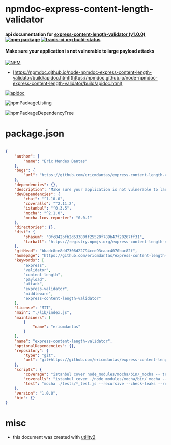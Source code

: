 # npmdoc-express-content-length-validator

#### api documentation for  [express-content-length-validator (v1.0.0)](https://github.com/ericmdantas/express-content-length-validator)  [![npm package](https://img.shields.io/npm/v/npmdoc-express-content-length-validator.svg?style=flat-square)](https://www.npmjs.org/package/npmdoc-express-content-length-validator) [![travis-ci.org build-status](https://api.travis-ci.org/npmdoc/node-npmdoc-express-content-length-validator.svg)](https://travis-ci.org/npmdoc/node-npmdoc-express-content-length-validator)

#### Make sure your application is not vulnerable to large payload attacks

[![NPM](https://nodei.co/npm/express-content-length-validator.png?downloads=true&downloadRank=true&stars=true)](https://www.npmjs.com/package/express-content-length-validator)

- [https://npmdoc.github.io/node-npmdoc-express-content-length-validator/build/apidoc.html](https://npmdoc.github.io/node-npmdoc-express-content-length-validator/build/apidoc.html)

[![apidoc](https://npmdoc.github.io/node-npmdoc-express-content-length-validator/build/screenCapture.buildCi.browser.%252Ftmp%252Fbuild%252Fapidoc.html.png)](https://npmdoc.github.io/node-npmdoc-express-content-length-validator/build/apidoc.html)

![npmPackageListing](https://npmdoc.github.io/node-npmdoc-express-content-length-validator/build/screenCapture.npmPackageListing.svg)

![npmPackageDependencyTree](https://npmdoc.github.io/node-npmdoc-express-content-length-validator/build/screenCapture.npmPackageDependencyTree.svg)



# package.json

```json

{
    "author": {
        "name": "Eric Mendes Dantas"
    },
    "bugs": {
        "url": "https://github.com/ericmdantas/express-content-length-validator/issues"
    },
    "dependencies": {},
    "description": "Make sure your application is not vulnerable to large payload attacks",
    "devDependencies": {
        "chai": "^1.10.0",
        "coveralls": "^2.11.2",
        "istanbul": "^0.3.5",
        "mocha": "^2.1.0",
        "mocha-lcov-reporter": "0.0.1"
    },
    "directories": {},
    "dist": {
        "shasum": "0fc842bfb2d53380ff25520f789b47f20267ff31",
        "tarball": "https://registry.npmjs.org/express-content-length-validator/-/express-content-length-validator-1.0.0.tgz"
    },
    "gitHead": "bbadc8ce8dd7306d22794ccd93caac4070bac82f",
    "homepage": "https://github.com/ericmdantas/express-content-length-validator",
    "keywords": [
        "express",
        "validator",
        "content-length",
        "payload",
        "attack",
        "express-validator",
        "middleware",
        "express-content-length-validator"
    ],
    "license": "MIT",
    "main": "./lib/index.js",
    "maintainers": [
        {
            "name": "ericmdantas"
        }
    ],
    "name": "express-content-length-validator",
    "optionalDependencies": {},
    "repository": {
        "type": "git",
        "url": "git+https://github.com/ericmdantas/express-content-length-validator.git"
    },
    "scripts": {
        "coverage": "istanbul cover node_modules/mocha/bin/_mocha -- tests/*_test.js",
        "coveralls": "istanbul cover ./node_modules/mocha/bin/_mocha -- tests/*_test.js --report lcovonly && cat ./coverage/lcov.info | ./node_modules/coveralls/bin/coveralls.js && rm -rf ./coverage",
        "test": "mocha ./tests/*_test.js --recursive --check-leaks --reporter min"
    },
    "version": "1.0.0",
    "bin": {}
}
```



# misc
- this document was created with [utility2](https://github.com/kaizhu256/node-utility2)
